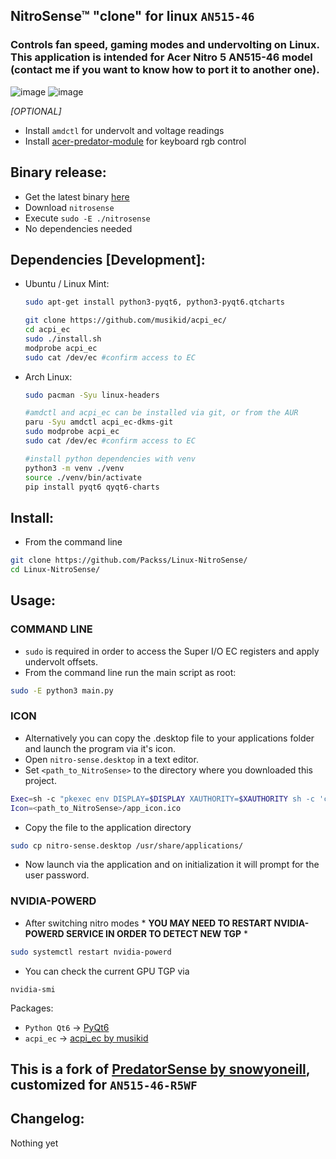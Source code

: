 ## NitroSense™ "clone" for linux ```AN515-46```
### Controls fan speed, gaming modes and undervolting on Linux. This application is intended for Acer Nitro 5 AN515-46 model (contact me if you want to know how to port it to another one).
![image](https://github.com/user-attachments/assets/6bb2a8e8-4816-4b86-ac8d-e882fb464f15)
![image](https://github.com/user-attachments/assets/9b91a2f9-94e8-4f72-bb1b-cb8978ae20cd)


_[OPTIONAL]_
- Install ```amdctl``` for undervolt and voltage readings
- Install [acer-predator-module](https://github.com/JafarAkhondali/acer-predator-turbo-and-rgb-keyboard-linux-module) for keyboard rgb control

## Binary release:
- Get the latest binary [here](https://github.com/Packss/Linux-NitroSense/releases/latest)
- Download ```nitrosense```
- Execute ```sudo -E ./nitrosense```
- No dependencies needed

## Dependencies [Development]:
* Ubuntu / Linux Mint:
  ```sh
  sudo apt-get install python3-pyqt6, python3-pyqt6.qtcharts
  ```

  ```sh
  git clone https://github.com/musikid/acpi_ec/
  cd acpi_ec
  sudo ./install.sh
  modprobe acpi_ec
  sudo cat /dev/ec #confirm access to EC
  ```

* Arch Linux:
  ```sh
  sudo pacman -Syu linux-headers

  #amdctl and acpi_ec can be installed via git, or from the AUR
  paru -Syu amdctl acpi_ec-dkms-git
  sudo modprobe acpi_ec
  sudo cat /dev/ec #confirm access to EC

  #install python dependencies with venv
  python3 -m venv ./venv
  source ./venv/bin/activate
  pip install pyqt6 qyqt6-charts
  ```

## Install:
- From the command line
 ```sh
 git clone https://github.com/Packss/Linux-NitroSense/
 cd Linux-NitroSense/
 ```

## Usage:
### COMMAND LINE

 - ```sudo``` is required in order to access the Super I/O EC registers and apply undervolt offsets.
  - From the command line run the main script as root:
  ```sh
  sudo -E python3 main.py
  ```

### ICON
 - Alternatively you can copy the .desktop file to your applications folder and launch the program via it's icon.
  - Open ```nitro-sense.desktop``` in a text editor.
  - Set ```<path_to_NitroSense>``` to the directory where you downloaded this project.
  ```sh
  Exec=sh -c "pkexec env DISPLAY=$DISPLAY XAUTHORITY=$XAUTHORITY sh -c 'cd <path_to_NitroSense> && python3 main.py'"
  Icon=<path_to_NitroSense>/app_icon.ico
  ```
  - Copy the file to the application directory
  ```sh
  sudo cp nitro-sense.desktop /usr/share/applications/
  ```
  - Now launch via the application and on initialization it will prompt for the user password.


### NVIDIA-POWERD
- After switching nitro modes \* **YOU MAY NEED TO RESTART NVIDIA-POWERD SERVICE IN ORDER TO DETECT NEW TGP** \*
```sh
sudo systemctl restart nvidia-powerd
```
- You can check the current GPU TGP via
```
nvidia-smi
```

Packages:
* ```Python Qt6``` -> [PyQt6](https://pypi.org/project/PyQt6/)
* ```acpi_ec``` -> [acpi_ec by musikid](https://github.com/musikid/acpi_ec/)

## This is a fork of [PredatorSense by snowyoneill](https://github.com/snowyoneill/Linux-PredatorSense), customized for ```AN515-46-R5WF```

## Changelog:

Nothing yet

